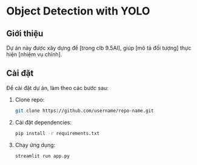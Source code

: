 # Object Detection with YOLO
## Giới thiệu
Dự án này được xây dựng để  [trong clb 9.5AI], giúp [mô tả đối tượng] thực hiện [nhiệm vụ chính].
## Cài đặt
Để cài đặt dự án, làm theo các bước sau:

1. Clone repo:
    ```bash
    git clone https://github.com/username/repo-name.git
    ```

2. Cài đặt dependencies:
    ```bash
    pip install -r requirements.txt
    ```

3. Chạy ứng dụng:
    ```bash
    streamlit run app.py
    ```
